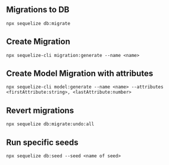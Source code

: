 ## Migrations to DB
`npx sequelize db:migrate`

## Create Migration
`npx sequelize-cli migration:generate --name <name>`

## Create Model Migration with attributes
`npx sequelize-cli model:generate --name <name> --attributes <firstAttribute:string>, <lastAttribute:number>`

## Revert migrations
`npx sequelize db:migrate:undo:all`

## Run specific seeds
`npx sequelize db:seed --seed <name of seed>`